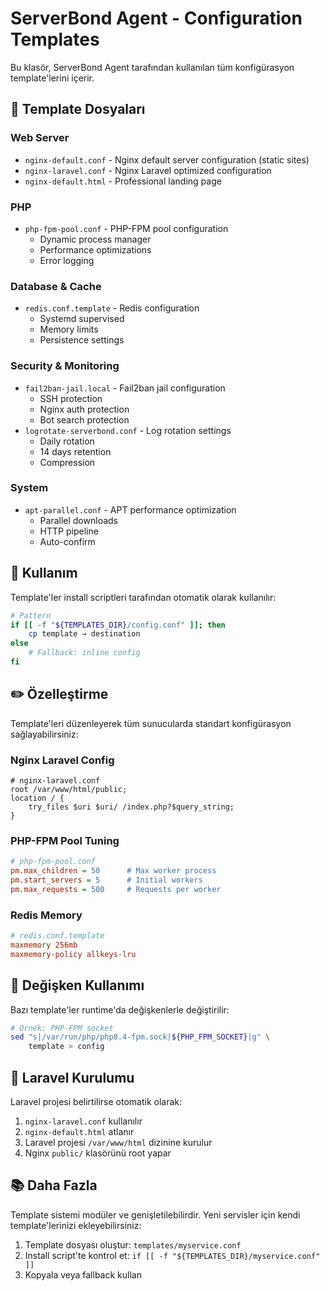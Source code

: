 # ServerBond Agent - Configuration Templates

Bu klasör, ServerBond Agent tarafından kullanılan tüm konfigürasyon template'lerini içerir.

## 📁 Template Dosyaları

### Web Server
- `nginx-default.conf` - Nginx default server configuration (static sites)
- `nginx-laravel.conf` - Nginx Laravel optimized configuration
- `nginx-default.html` - Professional landing page

### PHP
- `php-fpm-pool.conf` - PHP-FPM pool configuration
  - Dynamic process manager
  - Performance optimizations
  - Error logging

### Database & Cache
- `redis.conf.template` - Redis configuration
  - Systemd supervised
  - Memory limits
  - Persistence settings

### Security & Monitoring
- `fail2ban-jail.local` - Fail2ban jail configuration
  - SSH protection
  - Nginx auth protection
  - Bot search protection
- `logrotate-serverbond.conf` - Log rotation settings
  - Daily rotation
  - 14 days retention
  - Compression

### System
- `apt-parallel.conf` - APT performance optimization
  - Parallel downloads
  - HTTP pipeline
  - Auto-confirm

## 🔧 Kullanım

Template'ler install scriptleri tarafından otomatik olarak kullanılır:

```bash
# Pattern
if [[ -f "${TEMPLATES_DIR}/config.conf" ]]; then
    cp template → destination
else
    # Fallback: inline config
fi
```

## ✏️ Özelleştirme

Template'leri düzenleyerek tüm sunucularda standart konfigürasyon sağlayabilirsiniz:

### Nginx Laravel Config

```nginx
# nginx-laravel.conf
root /var/www/html/public;
location / {
    try_files $uri $uri/ /index.php?$query_string;
}
```

### PHP-FPM Pool Tuning

```ini
# php-fpm-pool.conf
pm.max_children = 50      # Max worker process
pm.start_servers = 5      # Initial workers
pm.max_requests = 500     # Requests per worker
```

### Redis Memory

```conf
# redis.conf.template
maxmemory 256mb
maxmemory-policy allkeys-lru
```

## 📝 Değişken Kullanımı

Bazı template'ler runtime'da değişkenlerle değiştirilir:

```bash
# Örnek: PHP-FPM socket
sed "s|/var/run/php/php8.4-fpm.sock|${PHP_FPM_SOCKET}|g" \
    template > config
```

## 🚀 Laravel Kurulumu

Laravel projesi belirtilirse otomatik olarak:
1. `nginx-laravel.conf` kullanılır
2. `nginx-default.html` atlanır
3. Laravel projesi `/var/www/html` dizinine kurulur
4. Nginx `public/` klasörünü root yapar

## 📚 Daha Fazla

Template sistemi modüler ve genişletilebilirdir. Yeni servisler için kendi template'lerinizi ekleyebilirsiniz:

1. Template dosyası oluştur: `templates/myservice.conf`
2. Install script'te kontrol et: `if [[ -f "${TEMPLATES_DIR}/myservice.conf" ]]`
3. Kopyala veya fallback kullan
